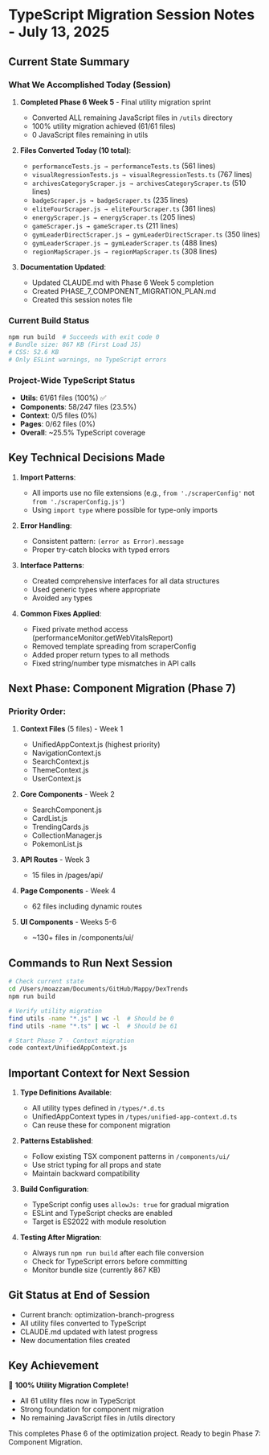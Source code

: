 # TypeScript Migration Session Notes - July 13, 2025

## Current State Summary

### What We Accomplished Today (Session)

1. **Completed Phase 6 Week 5** - Final utility migration sprint
   - Converted ALL remaining JavaScript files in `/utils` directory
   - 100% utility migration achieved (61/61 files)
   - 0 JavaScript files remaining in utils

2. **Files Converted Today (10 total)**:
   - `performanceTests.js → performanceTests.ts` (561 lines)
   - `visualRegressionTests.js → visualRegressionTests.ts` (767 lines)
   - `archivesCategoryScraper.js → archivesCategoryScraper.ts` (510 lines)
   - `badgeScraper.js → badgeScraper.ts` (235 lines)
   - `eliteFourScraper.js → eliteFourScraper.ts` (361 lines)
   - `energyScraper.js → energyScraper.ts` (205 lines)
   - `gameScraper.js → gameScraper.ts` (211 lines)
   - `gymLeaderDirectScraper.js → gymLeaderDirectScraper.ts` (350 lines)
   - `gymLeaderScraper.js → gymLeaderScraper.ts` (488 lines)
   - `regionMapScraper.js → regionMapScraper.ts` (308 lines)

3. **Documentation Updated**:
   - Updated CLAUDE.md with Phase 6 Week 5 completion
   - Created PHASE_7_COMPONENT_MIGRATION_PLAN.md
   - Created this session notes file

### Current Build Status
```bash
npm run build  # Succeeds with exit code 0
# Bundle size: 867 KB (First Load JS)
# CSS: 52.6 KB
# Only ESLint warnings, no TypeScript errors
```

### Project-Wide TypeScript Status
- **Utils**: 61/61 files (100%) ✅
- **Components**: 58/247 files (23.5%)
- **Context**: 0/5 files (0%)
- **Pages**: 0/62 files (0%)
- **Overall**: ~25.5% TypeScript coverage

## Key Technical Decisions Made

1. **Import Patterns**:
   - All imports use no file extensions (e.g., `from './scraperConfig'` not `from './scraperConfig.js'`)
   - Using `import type` where possible for type-only imports

2. **Error Handling**:
   - Consistent pattern: `(error as Error).message`
   - Proper try-catch blocks with typed errors

3. **Interface Patterns**:
   - Created comprehensive interfaces for all data structures
   - Used generic types where appropriate
   - Avoided `any` types

4. **Common Fixes Applied**:
   - Fixed private method access (performanceMonitor.getWebVitalsReport)
   - Removed template spreading from scraperConfig
   - Added proper return types to all methods
   - Fixed string/number type mismatches in API calls

## Next Phase: Component Migration (Phase 7)

### Priority Order:
1. **Context Files** (5 files) - Week 1
   - UnifiedAppContext.js (highest priority)
   - NavigationContext.js
   - SearchContext.js
   - ThemeContext.js
   - UserContext.js

2. **Core Components** - Week 2
   - SearchComponent.js
   - CardList.js
   - TrendingCards.js
   - CollectionManager.js
   - PokemonList.js

3. **API Routes** - Week 3
   - 15 files in /pages/api/

4. **Page Components** - Week 4
   - 62 files including dynamic routes

5. **UI Components** - Weeks 5-6
   - ~130+ files in /components/ui/

## Commands to Run Next Session

```bash
# Check current state
cd /Users/moazzam/Documents/GitHub/Mappy/DexTrends
npm run build

# Verify utility migration
find utils -name "*.js" | wc -l  # Should be 0
find utils -name "*.ts" | wc -l  # Should be 61

# Start Phase 7 - Context migration
code context/UnifiedAppContext.js
```

## Important Context for Next Session

1. **Type Definitions Available**:
   - All utility types defined in `/types/*.d.ts`
   - UnifiedAppContext types in `/types/unified-app-context.d.ts`
   - Can reuse these for component migration

2. **Patterns Established**:
   - Follow existing TSX component patterns in `/components/ui/`
   - Use strict typing for all props and state
   - Maintain backward compatibility

3. **Build Configuration**:
   - TypeScript config uses `allowJs: true` for gradual migration
   - ESLint and TypeScript checks are enabled
   - Target is ES2022 with module resolution

4. **Testing After Migration**:
   - Always run `npm run build` after each file conversion
   - Check for TypeScript errors before committing
   - Monitor bundle size (currently 867 KB)

## Git Status at End of Session
- Current branch: optimization-branch-progress
- All utility files converted to TypeScript
- CLAUDE.md updated with latest progress
- New documentation files created

## Key Achievement
🎉 **100% Utility Migration Complete!**
- All 61 utility files now in TypeScript
- Strong foundation for component migration
- No remaining JavaScript files in /utils directory

This completes Phase 6 of the optimization project. Ready to begin Phase 7: Component Migration.